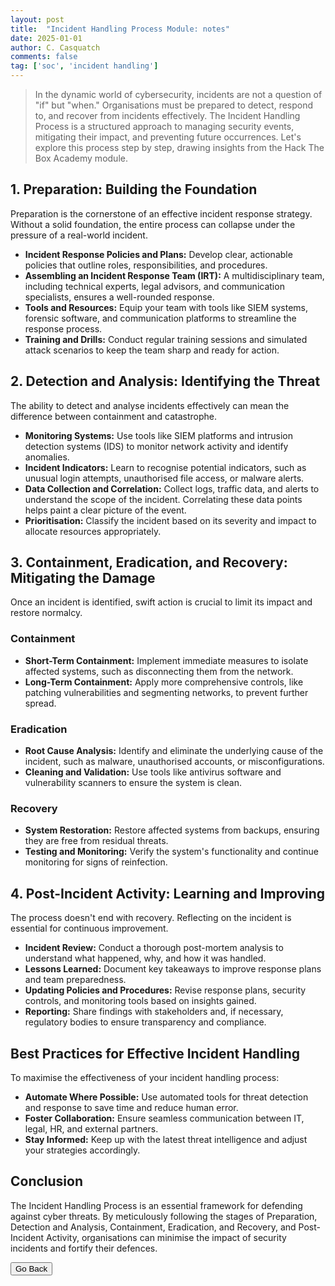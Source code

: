 ```yaml
---
layout: post
title:  "Incident Handling Process Module: notes"
date: 2025-01-01
author: C. Casquatch
comments: false
tag: ['soc', 'incident handling']
---
```



> In the dynamic world of cybersecurity, incidents are not a question of "if" but "when." Organisations must be prepared to detect, respond to, and recover from incidents effectively. The Incident Handling Process is a structured approach to managing security events, mitigating their impact, and preventing future occurrences. Let's explore this process step by step, drawing insights from the Hack The Box Academy module.

## 1. Preparation: Building the Foundation
Preparation is the cornerstone of an effective incident response strategy. Without a solid foundation, the entire process can collapse under the pressure of a real-world incident.

- **Incident Response Policies and Plans:** Develop clear, actionable policies that outline roles, responsibilities, and procedures.
- **Assembling an Incident Response Team (IRT):** A multidisciplinary team, including technical experts, legal advisors, and communication specialists, ensures a well-rounded response.
- **Tools and Resources:** Equip your team with tools like SIEM systems, forensic software, and communication platforms to streamline the response process.
- **Training and Drills:** Conduct regular training sessions and simulated attack scenarios to keep the team sharp and ready for action.

## 2. Detection and Analysis: Identifying the Threat
The ability to detect and analyse incidents effectively can mean the difference between containment and catastrophe.

- **Monitoring Systems:** Use tools like SIEM platforms and intrusion detection systems (IDS) to monitor network activity and identify anomalies.
- **Incident Indicators:** Learn to recognise potential indicators, such as unusual login attempts, unauthorised file access, or malware alerts.
- **Data Collection and Correlation:** Collect logs, traffic data, and alerts to understand the scope of the incident. Correlating these data points helps paint a clear picture of the event.
- **Prioritisation:** Classify the incident based on its severity and impact to allocate resources appropriately.

## 3. Containment, Eradication, and Recovery: Mitigating the Damage
Once an incident is identified, swift action is crucial to limit its impact and restore normalcy.

### Containment
- **Short-Term Containment:** Implement immediate measures to isolate affected systems, such as disconnecting them from the network.
- **Long-Term Containment:** Apply more comprehensive controls, like patching vulnerabilities and segmenting networks, to prevent further spread.

### Eradication
- **Root Cause Analysis:** Identify and eliminate the underlying cause of the incident, such as malware, unauthorised accounts, or misconfigurations.
- **Cleaning and Validation:** Use tools like antivirus software and vulnerability scanners to ensure the system is clean.

### Recovery
- **System Restoration:** Restore affected systems from backups, ensuring they are free from residual threats.
- **Testing and Monitoring:** Verify the system's functionality and continue monitoring for signs of reinfection.

## 4. Post-Incident Activity: Learning and Improving
The process doesn't end with recovery. Reflecting on the incident is essential for continuous improvement.

- **Incident Review:** Conduct a thorough post-mortem analysis to understand what happened, why, and how it was handled.
- **Lessons Learned:** Document key takeaways to improve response plans and team preparedness.
- **Updating Policies and Procedures:** Revise response plans, security controls, and monitoring tools based on insights gained.
- **Reporting:** Share findings with stakeholders and, if necessary, regulatory bodies to ensure transparency and compliance.

## Best Practices for Effective Incident Handling
To maximise the effectiveness of your incident handling process:

- **Automate Where Possible:** Use automated tools for threat detection and response to save time and reduce human error.
- **Foster Collaboration:** Ensure seamless communication between IT, legal, HR, and external partners.
- **Stay Informed:** Keep up with the latest threat intelligence and adjust your strategies accordingly.

## Conclusion
The Incident Handling Process is an essential framework for defending against cyber threats. By meticulously following the stages of Preparation, Detection and Analysis, Containment, Eradication, and Recovery, and Post-Incident Activity, organisations can minimise the impact of security incidents and fortify their defences.

<button onclick="history.back()">Go Back</button>
